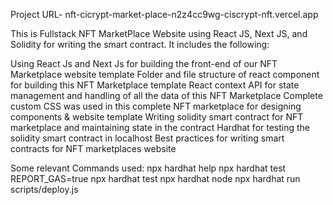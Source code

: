 Project URL- nft-cicrypt-market-place-n2z4cc9wg-ciscrypt-nft.vercel.app

This is Fullstack NFT MarketPlace Website using React JS, Next JS, and Solidity for writing the smart contract.
It includes the following:

Using React Js and Next Js for building the front-end of our NFT Marketplace website template
Folder and file structure of react component for building this NFT Marketplace template
React context API for state management and handling of all the data of this NFT Marketplace
Complete custom CSS was used in this complete NFT marketplace for designing components & website template
Writing solidity smart contract for NFT marketplace and maintaining state in the contract
Hardhat for testing the solidity smart contract in localhost
Best practices for writing smart contracts for NFT marketplaces website

Some relevant Commands used:
npx hardhat help
npx hardhat test
REPORT_GAS=true npx hardhat test
npx hardhat node
npx hardhat run scripts/deploy.js
